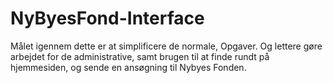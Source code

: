 # NyByesFond-Interface
Målet igennem dette er at simplificere de normale, Opgaver. Og lettere gøre arbejdet for de administrative, samt brugen til at finde rundt på hjemmesiden, og sende en ansøgning til Nybyes Fonden.
